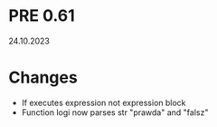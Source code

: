# PRE 0.61
24.10.2023
# Changes
* If executes expression not expression block
* Function logi now parses str "prawda" and "falsz"